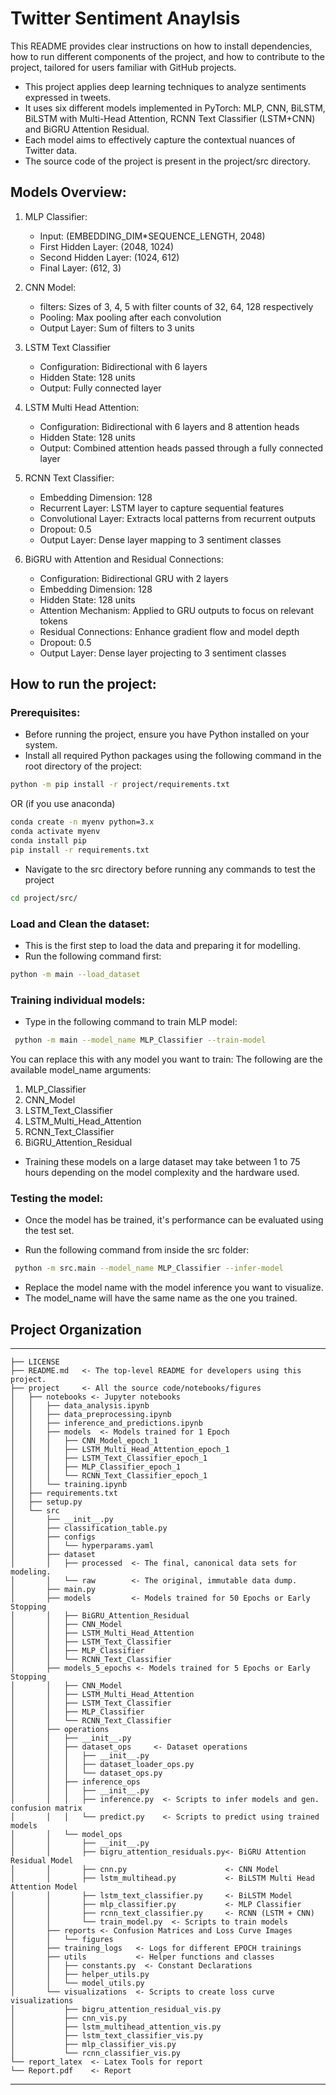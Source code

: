 # Twitter Sentiment Anaylsis

This README provides clear instructions on how to install dependencies, how to run different components of the project, and how to contribute to the project, tailored for users familiar with GitHub projects.

- This project applies deep learning techniques to analyze sentiments expressed in tweets. 
- It uses six different models implemented in PyTorch: MLP, CNN, BiLSTM, BiLSTM with Multi-Head Attention, RCNN Text Classifier (LSTM+CNN) and BiGRU Attention Residual. 
- Each model aims to effectively capture the contextual nuances of Twitter data. 
- The source code of the project is present in the project/src directory.

## Models Overview:

1. MLP Classifier:
    - Input: (EMBEDDING_DIM*SEQUENCE_LENGTH, 2048)
    - First Hidden Layer: (2048, 1024)
    - Second Hidden Layer: (1024, 612)
    - Final Layer: (612, 3)
2. CNN Model:
    - filters:  Sizes of 3, 4, 5 with filter counts of 32, 64, 128 respectively
    - Pooling: Max pooling after each convolution
    - Output Layer: Sum of filters to 3 units

3. LSTM Text Classifier
    - Configuration: Bidirectional with 6 layers
    - Hidden State: 128 units
    - Output: Fully connected layer

4. LSTM Multi Head Attention:
    - Configuration: Bidirectional with 6 layers and 8 attention heads
    - Hidden State: 128 units
    - Output: Combined attention heads passed through a fully connected layer

5. RCNN Text Classifier:
    - Embedding Dimension: 128
    - Recurrent Layer: LSTM layer to capture sequential features
    - Convolutional Layer: Extracts local patterns from recurrent outputs
    - Dropout: 0.5
    - Output Layer: Dense layer mapping to 3 sentiment classes

6. BiGRU with Attention and Residual Connections:
    - Configuration: Bidirectional GRU with 2 layers
    - Embedding Dimension: 128
    - Hidden State: 128 units
    - Attention Mechanism: Applied to GRU outputs to focus on relevant tokens
    - Residual Connections: Enhance gradient flow and model depth
    - Dropout: 0.5
    - Output Layer: Dense layer projecting to 3 sentiment classes 

## How to run the project:

### Prerequisites:
- Before running the project, ensure you have Python installed on your system. 
- Install all required Python packages using the following command in the root directory of the project:
```bash
python -m pip install -r project/requirements.txt
```
OR (if you use anaconda)
```bash
conda create -n myenv python=3.x
conda activate myenv
conda install pip
pip install -r requirements.txt
```

- Navigate to the src directory before running any commands to test the project
```bash
cd project/src/
```

### Load and Clean the dataset:

- This is the first step to load the data and preparing it for modelling. 
- Run the following command first:
```bash
python -m main --load_dataset
```

### Training individual models:
- Type in the following command to train MLP model:
```bash
 python -m main --model_name MLP_Classifier --train-model
```
You can replace this with any model you want to train:
The following are the available model_name arguments:
1. MLP_Classifier
2. CNN_Model
3. LSTM_Text_Classifier
4. LSTM_Multi_Head_Attention
5. RCNN_Text_Classifier
6. BiGRU_Attention_Residual

- Training these models on a large dataset may take between 1 to 75 hours depending on the model complexity and the hardware used.

### Testing the model:

- Once the model has be trained, it's performance can be evaluated using the test set. 

- Run the following command from inside the src folder:
```bash
 python -m src.main --model_name MLP_Classifier --infer-model
```
- Replace the model name with the model inference you want to visualize. 
- The model_name will have the same name as the one you trained.

## Project Organization
------------

    ├── LICENSE
    ├── README.md   <- The top-level README for developers using this project.
    ├── project     <- All the source code/notebooks/figures
    │   ├── notebooks <- Jupyter notebooks
    │   │   ├── data_analysis.ipynb
    │   │   ├── data_preprocessing.ipynb
    │   │   ├── inference_and_predictions.ipynb
    │   │   ├── models  <- Models trained for 1 Epoch
    │   │   │   ├── CNN_Model_epoch_1
    │   │   │   ├── LSTM_Multi_Head_Attention_epoch_1
    │   │   │   ├── LSTM_Text_Classifier_epoch_1
    │   │   │   ├── MLP_Classifier_epoch_1
    │   │   │   └── RCNN_Text_Classifier_epoch_1
    │   │   └── training.ipynb
    │   ├── requirements.txt
    │   ├── setup.py
    │   └── src
    │       ├── __init__.py
    │       ├── classification_table.py
    │       ├── configs
    │       │   └── hyperparams.yaml
    │       ├── dataset
    │       │   ├── processed  <- The final, canonical data sets for modeling.
    │       │   └── raw        <- The original, immutable data dump.
    │       ├── main.py
    │       ├── models         <- Models trained for 50 Epochs or Early Stopping
    │       │   ├── BiGRU_Attention_Residual
    │       │   ├── CNN_Model
    │       │   ├── LSTM_Multi_Head_Attention
    │       │   ├── LSTM_Text_Classifier
    │       │   ├── MLP_Classifier
    │       │   └── RCNN_Text_Classifier
    │       ├── models_5_epochs <- Models trained for 5 Epochs or Early Stopping     
    │       │   ├── CNN_Model
    │       │   ├── LSTM_Multi_Head_Attention
    │       │   ├── LSTM_Text_Classifier
    │       │   ├── MLP_Classifier
    │       │   └── RCNN_Text_Classifier
    │       ├── operations
    │       │   ├── __init__.py
    │       │   ├── dataset_ops     <- Dataset operations
    │       │   │   ├── __init__.py
    │       │   │   ├── dataset_loader_ops.py
    │       │   │   └── dataset_ops.py 
    │       │   ├── inference_ops
    │       │   │   ├── __init__.py
    │       │   │   ├── inference.py  <- Scripts to infer models and gen. confusion matrix
    │       │   │   └── predict.py    <- Scripts to predict using trained models
    │       │   └── model_ops
    │       │       ├── __init__.py
    │       │       ├── bigru_attention_residuals.py<- BiGRU Attention Residual Model
    │       │       ├── cnn.py                      <- CNN Model
    │       │       ├── lstm_multihead.py           <- BiLSTM Multi Head Attention Model
    │       │       ├── lstm_text_classifier.py     <- BiLSTM Model
    │       │       ├── mlp_classifier.py           <- MLP Classifier
    │       │       ├── rcnn_text_classifier.py     <- RCNN (LSTM + CNN)
    │       │       └── train_model.py  <- Scripts to train models
    │       ├── reports <- Confusion Matrices and Loss Curve Images
    │       │   └── figures
    │       ├── training_logs   <- Logs for different EPOCH trainings
    │       ├── utils           <- Helper functions and classes
    │       │   ├── constants.py  <- Constant Declarations
    │       │   ├── helper_utils.py
    │       │   └── model_utils.py
    │       └── visualizations  <- Scripts to create loss curve visualizations
    │           ├── bigru_attention_residual_vis.py
    │           ├── cnn_vis.py
    │           ├── lstm_multihead_attention_vis.py
    │           ├── lstm_text_classifier_vis.py
    │           ├── mlp_classifier_vis.py
    │           └── rcnn_classifier_vis.py
    └── report_latex  <- Latex Tools for report
    └── Report.pdf    <- Report
--------

